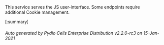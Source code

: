 






This service serves the JS user-interface. Some endpoints require additional Cookie management.

[:summary]

###### Auto generated by Pydio Cells Enterprise Distribution v2.2.0-rc3 on 15-Jan-2021
